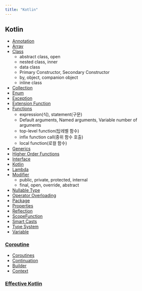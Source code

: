 ```yaml
---
title: "Kotlin"
---
```


## Kotlin

- [Annotation](./Annotation/Annotation.md)
- [Array](Array/Array.md)
- [Class](Class/Class.md)
	- abstract class, open
	- nested class, inner
	- data class
	- Primary Constructor, Secondary Constructor
	- by, object, companion object
  - inline class
- [Collection](Collection/Collection.md)
- [Enum](Enum/Enum.md)
- [Exception](Exception/Exception.md)
- [Extension Function](ExtensionFunction/ExtensionFunction.md)
- [Functions](Functions/Functions﻿.md)
	- expression(식), statement(구문)
	- Default arguments, Named arguments, Variable number of arguments
  - top-level function(탑레벨 함수)
  - infix function call(중위 함수 호출)
  - local function(로컬 함수)
- [Generics](Generics/Generics.md)
- [Higher Order Functions](Higher-Order-Functions/Higher-Order-Functions.md)
- [Interface](Interface/Interface.md)
- [Kotlin](Kotlin/Kotlin.md)
- [Lambda](./Lambda/Lambda.md)
- [Modifier](Modifier/Modifier.md)
  - public, private, protected, internal
  - final, open, override, abstract
- [Nullable Type](Nullable-Type/Nullable-Type.md)
- [Operator Overloading](Operator-Overloading/Operator-Overloading.md)
- [Package](Package/Package.md)
- [Properties](Properties/Properties.md)
- [Reflection](Reflection/Reflection.md)
- [ScopeFunction](ScopeFunction/ScopeFunction.md)
- [Smart Casts](SmartCasts/SmartCasts.md)
- [Type System](Type-System/Type-System.md)
- [Variable](Variable/Variable.md)

### [Coroutine](Coroutines/index.md)

- [Coroutines](Coroutines/Coroutines/Coroutines.md)
- [Continuation](Coroutines/Continuation/Continuation.md)
- [Builder](Coroutines/Builder/Builder.md)
- [Context](Coroutines/CoroutineContext/CoroutineContext)

### [Effective Kotlin](EffectiveKotlin/index.md)